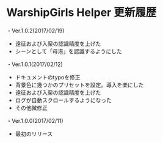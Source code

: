 # WarshipGirls Helper 更新履歴

・Ver.1.0.2(2017/02/19)  
- 遠征および入渠の認識精度を上げた
- シーンとして「母港」を認識するようにした

・Ver.1.0.1(2017/02/12)  
- ドキュメントのtypoを修正
- 背景色に幾つかのプリセットを設定。導入を楽にした
- 遠征および入渠の認識精度を上げた
- ログが自動スクロールするようになった
- その他微修正

・Ver.1.0.0(2017/02/11)  
- 最初のリリース
